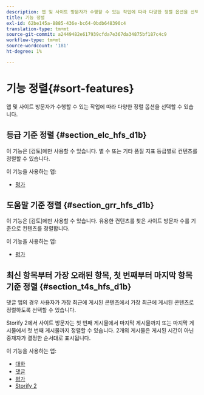 ```yaml
---
description: 앱 및 사이트 방문자가 수행할 수 있는 작업에 따라 다양한 정렬 옵션을 선택할 수 있습니다.
title: 기능 정렬
exl-id: 62be145a-8885-436e-bc64-0bdb648390c4
translation-type: tm+mt
source-git-commit: a2449482e617939cfda7e367da34875bf187c4c9
workflow-type: tm+mt
source-wordcount: '181'
ht-degree: 1%

---
```


# 기능 정렬{#sort-features}

앱 및 사이트 방문자가 수행할 수 있는 작업에 따라 다양한 정렬 옵션을 선택할 수 있습니다.

## 등급 기준 정렬 {#section_elc_hfs_d1b}

이 기능은 [검토]에만 사용할 수 있습니다. 별 수 또는 기타 품질 지표 등급별로 컨텐츠를 정렬할 수 있습니다.

이 기능을 사용하는 앱:

* [평가](/help/using/c-about-apps/c-reviews-app/c-reviews-app.md#c_reviews_app)

## 도움말 기준 정렬 {#section_grr_hfs_d1b}

이 기능은 [검토]에만 사용할 수 있습니다. 유용한 컨텐츠를 찾은 사이트 방문자 수를 기준으로 컨텐츠를 정렬합니다.

이 기능을 사용하는 앱:

* [평가](/help/using/c-about-apps/c-reviews-app/c-reviews-app.md#c_reviews_app)

## 최신 항목부터 가장 오래된 항목, 첫 번째부터 마지막 항목 기준 정렬 {#section_t4s_hfs_d1b}

댓글 앱의 경우 사용자가 가장 최근에 게시된 콘텐츠에서 가장 최근에 게시된 콘텐츠로 정렬하도록 선택할 수 있습니다.

Storify 2에서 사이트 방문자는 첫 번째 게시물에서 마지막 게시물까지 또는 마지막 게시물에서 첫 번째 게시물까지 정렬할 수 있습니다. 2개의 게시물은 게시된 시간이 아닌 중재자가 결정한 순서대로 표시됩니다.

이 기능을 사용하는 앱:

* [대화](/help/using/c-about-apps/c-chat-app/c-chat-app.md#c_chat_app)
* [댓글](/help/using/c-about-apps/c-comments/c-comments.md)
* [평가](/help/using/c-about-apps/c-reviews-app/c-reviews-app.md#c_reviews_app)
* [Storify 2](/help/using/c-about-apps/c-storify2/c-storify2.md#c_storify2)
